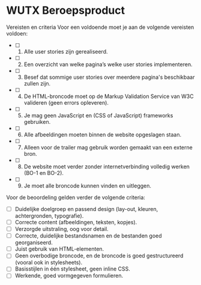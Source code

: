 # WUTX Beroepsproduct

Vereisten en criteria
Voor een voldoende moet je aan de volgende vereisten voldoen:
 
- [ ] 1. Alle user stories zijn gerealiseerd. 
- [ ] 2. Een overzicht van welke pagina’s welke user stories implementeren. 
- [ ] 3. Besef dat sommige user stories over meerdere pagina's beschikbaar zullen zijn. 
- [ ] 4. De HTML-broncode moet op de Markup Validation Service van W3C valideren (geen errors opleveren). 
- [ ] 5. Je mag geen JavaScript en (CSS of JavaScript) frameworks gebruiken. 
- [ ] 6. Alle afbeeldingen moeten binnen de website opgeslagen staan. 
- [ ] 7. Alleen voor de trailer mag gebruik worden gemaakt van een externe bron. 
- [ ] 8. De website moet verder zonder internetverbinding volledig werken (BO-1 en BO-2). 
- [ ] 9. Je moet alle broncode kunnen vinden en uitleggen. 

Voor de beoordeling gelden verder de volgende criteria:

  - [ ] Duidelijke doelgroep en passend design (lay-out, kleuren, achtergronden, typografie). 
  - [ ] Correcte content (afbeeldingen, teksten, kopjes). 
  - [ ] Verzorgde uitstraling, oog voor detail. 
  - [ ] Correcte, duidelijke bestandsnamen en de bestanden goed georganiseerd. 
  - [ ] Juist gebruik van HTML-elementen. 
  - [ ] Geen overbodige broncode, en de broncode is goed gestructureerd (vooral ook in stylesheets). 
  - [ ] Basisstijlen in één stylesheet, geen inline CSS. 
  - [ ] Werkende, goed vormgegeven formulieren. 
